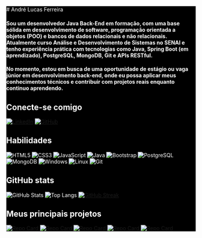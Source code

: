 <div style="background-color: black; color: white;">
# André Lucas Ferreira

#### Sou um desenvolvedor Java Back-End em formação, com uma base sólida em desenvolvimento de software, programação orientada a objetos (POO) e bancos de dados relacionais e não relacionais. Atualmente curso Análise e Desenvolvimento de Sistemas no SENAI e tenho experiência prática com tecnologias como Java, Spring Boot (em aprendizado), PostgreSQL, MongoDB, Git e APIs RESTful. 
#### No momento, estou em busca de uma oportunidade de estágio ou vaga júnior em desenvolvimento back-end, onde eu possa aplicar meus conhecimentos técnicos e contribuir com projetos reais enquanto continuo aprendendo.

## Conecte-se comigo

[![LinkedIn](https://img.shields.io/badge/LinkedIn-0077B5?style=for-the-badge&logo=linkedin&logoColor=white)](https://www.linkedin.com/in/andré-lucas-ferreira/)
[![GitHub](https://img.shields.io/badge/GitHub-100000?style=for-the-badge&logo=github&logoColor=white)](https://github.com/AndreLucas0)

## Habilidades

![HTML5](https://img.shields.io/badge/HTML5-E34F26?style=for-the-badge&logo=html5&logoColor=white) ![CSS3](https://img.shields.io/badge/CSS3-1572B6?style=for-the-badge&logo=css3&logoColor=white) 	![JavaScript](https://img.shields.io/badge/JavaScript-F7DF1E?style=for-the-badge&logo=javascript&logoColor=black) ![Java](https://img.shields.io/badge/java-%23ED8B00.svg?style=for-the-badge&logo=openjdk&logoColor=white) ![Bootstrap](https://img.shields.io/badge/-boostrap-0D1117?style=for-the-badge&logo=bootstrap&labelColor=0D1117) ![PostgreSQL](https://img.shields.io/badge/PostgreSQL-000?style=for-the-badge&logo=postgresql) ![MongoDB](https://img.shields.io/badge/MongoDB-%234ea94b.svg?style=for-the-badge&logo=mongodb&logoColor=white) ![Windows](https://img.shields.io/badge/Windows-000?style=for-the-badge&logo=windows&logoColor=2CA5E0) ![Linux](https://img.shields.io/badge/Linux-000?style=for-the-badge&logo=linux&logoColor=FCC624) ![Git](https://img.shields.io/badge/GIT-E44C30?style=for-the-badge&logo=git&logoColor=white)

## GitHub stats

![GitHub Stats](https://github-readme-stats.vercel.app/api?username=AndreLucas0&theme=transparent&bg_color=000&border_color=30A3DC&show_icons=true&icon_color=30A3DC&title_color=E94D5F&text_color=FFF) ![Top Langs](https://github-readme-stats-git-masterrstaa-rickstaa.vercel.app/api/top-langs/?username=AndreLucas0&layout=compact&bg_color=000&border_color=30A3DC&title_color=E94D5F&text_color=FFF) [![GitHub Streak](https://streak-stats.demolab.com/?user=AndreLucas0&theme=bear&background=000&border=30A3DC&dates=FFF)](https://git.io/streak-stats)


## Meus principais projetos

[![Repo Card](https://github-readme-stats.vercel.app/api/pin/?username=AndreLucas0&repo=Agregador-de-Links&bg_color=000&border_color=30A3DC&show_icons=true&icon_color=30A3DC&title_color=E94D5F&text_color=FFF)](https://github.com/AndreLucas0/Agregador-de-Links) [![Repo Card](https://github-readme-stats.vercel.app/api/pin/?username=AndreLucas0&repo=Perfil&bg_color=000&border_color=30A3DC&show_icons=true&icon_color=30A3DC&title_color=E94D5F&text_color=FFF)](https://github.com/AndreLucas0/Perfil) [![Repo Card](https://github-readme-stats.vercel.app/api/pin/?username=AndreLucas0&repo=bankaccount-project-oop&bg_color=000&border_color=30A3DC&show_icons=true&icon_color=30A3DC&title_color=E94D5F&text_color=FFF)](https://github.com/AndreLucas0/bankaccount-project-oop) [![Repo Card](https://github-readme-stats.vercel.app/api/pin/?username=AndreLucas0&repo=empresa-ex8-project&bg_color=000&border_color=30A3DC&show_icons=true&icon_color=30A3DC&title_color=E94D5F&text_color=FFF)](https://github.com/AndreLucas0/empresa-ex8-project) [![Repo Card](https://github-readme-stats.vercel.app/api/pin/?username=AndreLucas0&repo=FAQ&bg_color=000&border_color=30A3DC&show_icons=true&icon_color=30A3DC&title_color=E94D5F&text_color=FFF)](https://github.com/AndreLucas0/FAQ)

</div>
